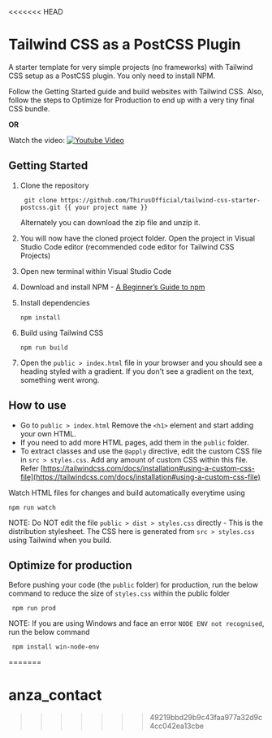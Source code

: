<<<<<<< HEAD
# Tailwind CSS as a PostCSS Plugin

A starter template for very simple projects (no frameworks) with Tailwind CSS setup as a PostCSS plugin. You only need to install NPM.

Follow the Getting Started guide and build websites with Tailwind CSS. Also, follow the steps to Optimize for Production to end up with a very tiny final CSS bundle.

**OR**

Watch the video:
[![Youtube Video](https://img.youtube.com/vi/8RtNO9TjPas/maxresdefault.jpg)](https://youtu.be/8RtNO9TjPas "Starter Template for Tailwind CSS 2.0 installed as a PostCSS Plugin")

## Getting Started

1.  Clone the repository

         git clone https://github.com/ThirusOfficial/tailwind-css-starter-postcss.git {{ your project name }}

    Alternately you can download the zip file and unzip it.

2.  You will now have the cloned project folder. Open the project in
    Visual Studio Code editor (recommended code editor for Tailwind CSS
    Projects)

3.  Open new terminal within Visual Studio Code

4.  Download and install NPM - [A Beginner’s Guide to npm](https://www.sitepoint.com/npm-guide/)

5.  Install dependencies

        npm install

6.  Build using Tailwind CSS

        npm run build

7.  Open the `public > index.html` file in your browser and you should see a heading styled with a gradient. If you don't see a gradient on the text, something went wrong.

## How to use

-   Go to `public > index.html` Remove the `<h1>` element and start adding your own HTML.
-   If you need to add more HTML pages, add them in the `public` folder.
-   To extract classes and use the `@apply` directive, edit the custom CSS file in `src > styles.css`. Add any amount of custom CSS within this file. Refer [https://tailwindcss.com/docs/installation#using-a-custom-css-file](https://tailwindcss.com/docs/installation#using-a-custom-css-file)

Watch HTML files for changes and build automatically everytime using

    npm run watch

NOTE: Do NOT edit the file `public > dist > styles.css` directly - This is the distribution stylesheet. The CSS here is generated from `src > styles.css` using Tailwind when you build.

## Optimize for production

Before pushing your code (the `public` folder) for production, run the below command to reduce the size of `styles.css` within the public folder

     npm run prod

NOTE: If you are using Windows and face an error `NODE ENV not recognised`, run the below command

     npm install win-node-env
=======
# anza_contact
>>>>>>> 49219bbd29b9c43faa977a32d9c4cc042ea13cbe
